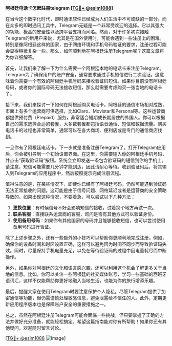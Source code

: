 **阿根廷电话卡怎麽註冊telegram [[TG💪+ @esim1088](https://t.me/s/esim1088)]**

在当今这个数字化时代，即时通讯软件已经成为人们生活中不可或缺的一部分。而在众多的即时通讯工具中，Telegram无疑是一个非常受欢迎的选择。它以其强大的功能、极高的安全性以及跨平台支持而闻名。然而，对于许多初次接触Telegram的新用户来说，尤其是在国外使用时，可能会遇到一些注册上的困难。特别是像阿根廷这样的国家，由于网络环境和手机号码验证的要求，注册过程可能会显得稍微复杂一些。那么，如何顺利地在阿根廷注册Telegram呢？这篇文章将为你详细解答。

首先，让我们来了解一下为什么需要一个阿根廷本地的电话卡来注册Telegram。Telegram为了确保用户的账户安全，通常要求通过手机短信进行二次验证。这意味着你需要一个有效的阿根廷手机号码来接收验证码短信。如果你目前没有阿根廷号码，或者你的国际号码无法接收短信，那么就需要考虑购买一张当地的电话卡了。

接下来，我们来探讨一下如何在阿根廷购买电话卡。阿根廷的通信市场相对成熟，市面上有多个运营商可供选择，比如Claro、Movistar和Personal等。这些运营商都提供预付费（Prepaid）服务，非常适合短期或长期居住的外国人。你可以根据自己的需求选择合适的套餐，大多数套餐都包括语音通话、短信和数据流量。购买电话卡的过程也非常简单，通常可以在各大商场、便利店或是专门的通信商店找到。

一旦你有了阿根廷电话卡，下一步就是准备注册Telegram了。打开Telegram应用后，你会被引导到一个初始设置界面。在这里，你需要输入你的阿根廷手机号码，并点击“获取验证码”按钮。系统会立即发送一条包含验证码的短信到你的手机上。请注意，短信可能需要几分钟才能到达，因此请耐心等待。收到验证码后，将其输入到Telegram的应用程序中，然后按照提示完成注册流程。

值得注意的是，在某些情况下，即使你已经有了阿根廷号码，仍然可能遇到验证码无法正常接收的问题。这可能是由于信号问题、网络延迟或者是运营商的安全策略导致的。如果出现这种情况，不要着急，可以尝试以下几种方法：

1. **更换位置**：有时候信号不好会影响短信的接收，试着换个地方再试一次。
2. **联系客服**：直接联系运营商的客服，询问是否有其他方式可以验证身份。
3. **使用备用号码**：如果你有其他国家的号码并且能够接收短信，也可以尝试使用备用号码进行验证。

除了上述步骤之外，还有一些额外的小技巧可以帮助你更顺利地完成注册。例如，确保你的设备时间和时区设置正确，这样可以避免因为时间不同步而导致验证码失效。同时，尽量保持手机电量充足，以免在等待验证码的过程中因电量耗尽而中断操作。

另外，如果你对阿根廷的文化和语言感兴趣，还可以利用这个机会了解更多关于当地的信息。比如，你可以关注一些阿根廷的社交媒体账号，学习一些基础的西班牙语词汇，这样不仅能帮助你更好地融入当地生活，也能为你的旅行增添乐趣。

最后，提醒大家在使用Telegram时要注意保护个人隐私。尽管Telegram提供了加密通信等功能，但仍需谨慎处理敏感信息，避免泄露给不信任的人。此外，定期更新应用程序版本也是保障账户安全的重要措施之一。

总之，虽然在阿根廷注册Telegram可能会面临一些挑战，但只要掌握了正确的方法并做好充分准备，就能轻松搞定。希望这篇指南能对你有所帮助！如果你还有其他疑问，欢迎随时留言讨论。

[[TG💪+ @esim1088](https://t.me/s/esim1088) ![Image](https://i.postimg.cc/4NQfJmqS/Snipaste-2025-05-13-00-14-12.png)]